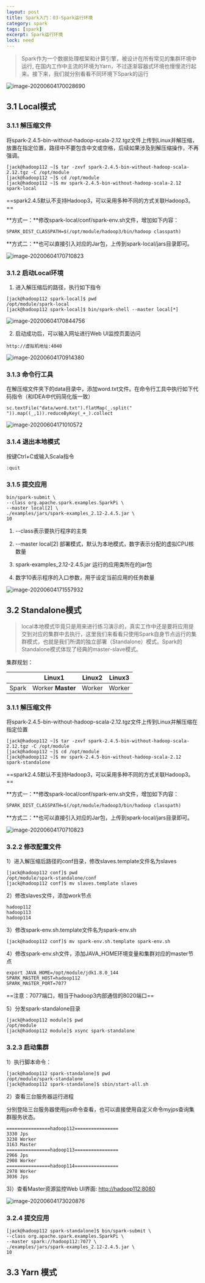 ```yaml
---
layout: post
title: Spark入门：03-Spark运行环境
category: spark
tags: [spark]
excerpt: Spark运行环境
lock: need
---
```


> ​	 Spark作为一个数据处理框架和计算引擎，被设计在所有常见的集群环境中运行, 在国内工作中主流的环境为Yarn，不过逐渐容器式环境也慢慢流行起来。接下来，我们就分别看看不同环境下Spark的运行

![image-20200604170028690](https://lcode-cloudimg.oss-cn-shenzhen.aliyuncs.com/picGO/20200604170028.png)

## 3.1 Local模式

### 3.1.1 解压缩文件

将spark-2.4.5-bin-without-hadoop-scala-2.12.tgz文件上传到Linux并解压缩，放置在指定位置，路径中不要包含中文或空格，后续如果涉及到解压缩操作，不再强调。

```shell
[jack@hadoop112 ~]$ tar -zxvf spark-2.4.5-bin-without-hadoop-scala-2.12.tgz -C /opt/module
[jack@hadoop112 ~]$ cd /opt/module 
[jack@hadoop112 ~]$ mv spark-2.4.5-bin-without-hadoop-scala-2.12 spark-local
```

==spark2.4.5默认不支持Hadoop3，可以采用多种不同的方式关联Hadoop3。==

**方式一：**修改spark-local/conf/spark-env.sh文件，增加如下内容：

```
SPARK_DIST_CLASSPATH=$(/opt/module/hadoop3/bin/hadoop classpath)
```

**方式二：**也可以直接引入对应的Jar包，上传到spark-local/jars目录即可。

![image-20200604170710823](https://lcode-cloudimg.oss-cn-shenzhen.aliyuncs.com/picGO/20200604170710.png)

### 3.1.2 启动Local环境

1)  进入解压缩后的路径，执行如下指令

```shell
[jack@hadoop112 spark-local]$ pwd
/opt/module/spark-local
[jack@hadoop112 spark-local]$ bin/spark-shell --master local[*]
```

![image-20200604170844756](https://lcode-cloudimg.oss-cn-shenzhen.aliyuncs.com/picGO/20200604170844.png)

2) 启动成功后，可以输入网址进行Web UI监控页面访问

```
http://虚拟机地址:4040
```

![image-20200604170914380](https://lcode-cloudimg.oss-cn-shenzhen.aliyuncs.com/picGO/20200604170914.png)

### 3.1.3 命令行工具

​	在解压缩文件夹下的data目录中，添加word.txt文件。在命令行工具中执行如下代码指令（和IDEA中代码简化版一致）

```shell
sc.textFile("data/word.txt").flatMap(_.split(" ")).map((_,1)).reduceByKey(_+_).collect
```

![image-20200604171010572](https://lcode-cloudimg.oss-cn-shenzhen.aliyuncs.com/picGO/20200604171010.png)

### 3.1.4 退出本地模式

按键Ctrl+C或输入Scala指令

```
:quit
```

### 3.1.5 提交应用

```shell
bin/spark-submit \
--class org.apache.spark.examples.SparkPi \
--master local[2] \
./examples/jars/spark-examples_2.12-2.4.5.jar \
10
```

1)  --class表示要执行程序的主类

2)  --master local[2] 部署模式，默认为本地模式，数字表示分配的虚拟CPU核数量

3)  spark-examples_2.12-2.4.5.jar 运行的应用类所在的jar包

4)  数字10表示程序的入口参数，用于设定当前应用的任务数量

![image-20200604171557932](https://lcode-cloudimg.oss-cn-shenzhen.aliyuncs.com/picGO/20200604171558.png)

## 3.2 Standalone模式

> local本地模式毕竟只是用来进行练习演示的，真实工作中还是要将应用提交到对应的集群中去执行，这里我们来看看只使用Spark自身节点运行的集群模式，也就是我们所谓的独立部署（Standalone）模式。Spark的Standalone模式体现了经典的master-slave模式。

集群规划：

|       | Linux1             | Linux2 | Linux3 |
| ----- | ------------------ | ------ | ------ |
| Spark | Worker  **Master** | Worker | Worker |

### 3.1.1 解压缩文件

将spark-2.4.5-bin-without-hadoop-scala-2.12.tgz文件上传到Linux并解压缩在指定位置

```shell
[jack@hadoop112 ~]$ tar -zxvf spark-2.4.5-bin-without-hadoop-scala-2.12.tgz -C /opt/module
[jack@hadoop112 ~]$ cd /opt/module 
[jack@hadoop112 ~]$ mv spark-2.4.5-bin-without-hadoop-scala-2.12 spark-standalone
```

==spark2.4.5默认不支持Hadoop3，可以采用多种不同的方式关联Hadoop3。==

**方式一：**修改spark-local/conf/spark-env.sh文件，增加如下内容：

```
SPARK_DIST_CLASSPATH=$(/opt/module/hadoop3/bin/hadoop classpath)
```

**方式二：**也可以直接引入对应的Jar包，上传到spark-local/jars目录即可。

![image-20200604170710823](https://lcode-cloudimg.oss-cn-shenzhen.aliyuncs.com/picGO/20200604170710.png)

### 3.2.2 修改配置文件

1）进入解压缩后路径的conf目录，修改slaves.template文件名为slaves

```shell
[jack@hadoop112 conf]$ pwd
/opt/module/spark-standalone/conf
[jack@hadoop112 conf]$ mv slaves.template slaves
```

2）修改slaves文件，添加work节点

```
hadoop112
hadoop113
hadoop114
```

3）修改spark-env.sh.template文件名为spark-env.sh

```shell
[jack@hadoop112 conf]$ mv spark-env.sh.template spark-env.sh
```

4）修改spark-env.sh文件，添加JAVA_HOME环境变量和集群对应的master节点

```shell
export JAVA_HOME=/opt/module/jdk1.8.0_144
SPARK_MASTER_HOST=hadoop112
SPARK_MASTER_PORT=7077
```

==注意：7077端口，相当于hadoop3内部通信的8020端口==

5）分发spark-standalone目录

```shell
[jack@hadoop112 module]$ pwd
/opt/module
[jack@hadoop112 module]$ xsync spark-standalone
```

### 3.2.3 启动集群

1）执行脚本命令：

```shell
[jack@hadoop112 spark-standalone]$ pwd
/opt/module/spark-standalone
[jack@hadoop112 spark-standalone]$ sbin/start-all.sh
```

2）查看三台服务器运行进程

分别登陆三台服务器使用jps命令查看，也可以直接使用自定义命令myjps查询集群服务状态。

```
================hadoop112================
3330 Jps
3238 Worker
3163 Master
================hadoop113================
2966 Jps
2908 Worker
================hadoop114================
2978 Worker
3036 Jps
```

3)）查看Master资源监控Web UI界面: [http://hadoop112:8080](http://hadoop112:8080)

![image-20200604173020876](https://lcode-cloudimg.oss-cn-shenzhen.aliyuncs.com/picGO/20200604173021.png)

### 3.2.4 提交应用

```shell
[jack@hadoop112 spark-standalone]$ bin/spark-submit \
--class org.apache.spark.examples.SparkPi \
--master spark://hadoop112:7077 \
./examples/jars/spark-examples_2.12-2.4.5.jar \
10
```



## 3.3 Yarn 模式

